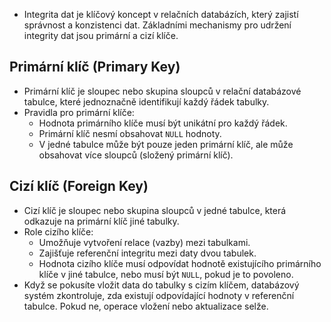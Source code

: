 - Integrita dat je klíčový koncept v relačních databázích, který zajistí správnost a konzistenci dat. Základními mechanismy pro udržení integrity dat jsou primární a cizí klíče.

## Primární klíč (Primary Key)
- Primární klíč je sloupec nebo skupina sloupců v relační databázové tabulce, které jednoznačně identifikují každý řádek tabulky.
- Pravidla pro primární klíče:
	- Hodnota primárního klíče musí být unikátní pro každý řádek.
	- Primární klíč nesmí obsahovat `NULL` hodnoty.
	- V jedné tabulce může být pouze jeden primární klíč, ale může obsahovat více sloupců (složený primární klíč).

## Cizí klíč (Foreign Key)
- Cizí klíč je sloupec nebo skupina sloupců v jedné tabulce, která odkazuje na primární klíč jiné tabulky.
- Role cizího klíče:
	- Umožňuje vytvoření relace (vazby) mezi tabulkami.
	- Zajišťuje referenční integritu mezi daty dvou tabulek.
	- Hodnota cizího klíče musí odpovídat hodnotě existujícího primárního klíče v jiné tabulce, nebo musí být `NULL`, pokud je to povoleno.
- Když se pokusíte vložit data do tabulky s cizím klíčem, databázový systém zkontroluje, zda existují odpovídající hodnoty v referenční tabulce. Pokud ne, operace vložení nebo aktualizace selže.